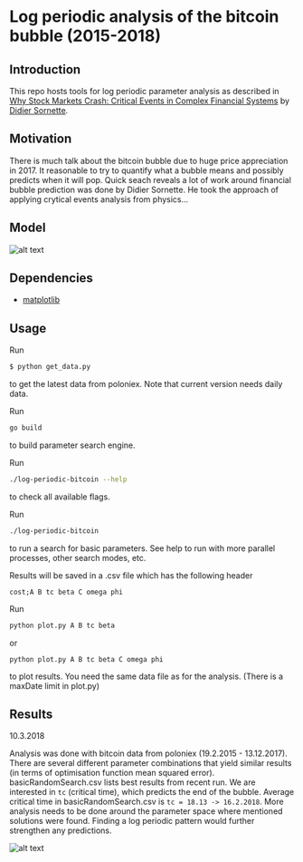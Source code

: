 # Log periodic analysis of the bitcoin bubble (2015-2018)

## Introduction

This repo hosts tools for log periodic parameter analysis as described in [Why Stock Markets Crash: Critical Events in Complex Financial Systems](https://www.amazon.com/Why-Stock-Markets-Crash-Financial/dp/0691175950) by [Didier Sornette](https://en.wikipedia.org/wiki/Didier_Sornette).

## Motivation

There is much talk about the bitcoin bubble due to huge price appreciation in 2017. It reasonable to try to quantify what a bubble means and possibly predicts when it will pop. Quick seach reveals a lot of work around financial bubble prediction was done by Didier Sornette. He took the approach of applying crytical events analysis from physics...

## Model

![alt text](https://www.codecogs.com/eqnedit.php?latex=\inline&space;\log(p(t))&space;=&space;A&space;&plus;&space;B&space;(t_c&space;-&space;t)^{\beta}&space;(1&space;&plus;&space;C&space;\cos(\omega&space;\log(t_c-t)&plus;\phi)))

## Dependencies

* [matplotlib](https://matplotlib.org/)

## Usage

Run
```bash
$ python get_data.py
``` 

to get the latest data from poloniex. Note that current version needs daily data.

Run
```bash
go build
```
to build parameter search engine.

Run
```bash
./log-periodic-bitcoin --help
```
to check all available flags.

Run
```bash
./log-periodic-bitcoin 
```
to run a search for basic parameters. See help to run with more parallel processes, other search modes, etc.

Results will be saved in a .csv file which has the following header
```
cost;A B tc beta C omega phi 
```

Run
```bash
python plot.py A B tc beta
```
or
```
python plot.py A B tc beta C omega phi
```
to plot results. You need the same data file as for the analysis. (There is a maxDate limit in plot.py)

## Results

10.3.2018

Analysis was done with bitcoin data from poloniex (19.2.2015 - 13.12.2017).
There are several different parameter combinations that yield similar results (in terms of optimisation function mean squared error). 
basicRandomSearch.csv lists best results from recent run.
We are interested in `tc` (critical time), which predicts the end of the bubble.
Average critical time in basicRandomSearch.csv is `tc = 18.13 -> 16.2.2018`.
More analysis needs to be done around the parameter space where mentioned solutions were found.
Finding a log periodic pattern would further strengthen any predictions.

![alt text](https://github.com/slovenianblockchainassociation/log-periodic-bitcoin/blob/master/results/btc_bubble.png)
